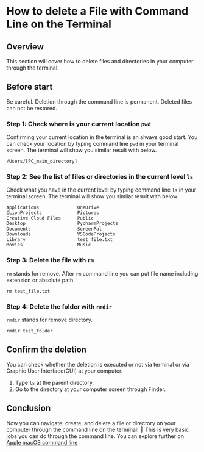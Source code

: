 # How to delete a File with Command Line on the Terminal

## Overview

This section will cover how to delete files and directories in your computer through the terminal.

## Before start

Be careful. Deletion through the command line is permanent. Deleted files can not be restored.

### Step 1: Check where is your current location `pwd`

Confirming your current location in the terminal is an always good start. You can check your location by typing command line `pwd` in your terminal screen. The terminal will show you similar result with below.

```
/Users/[PC_main_directory]
```

### Step 2: See the list of files or directories in the current level `ls`

Check what you have in the current level by typing command line `ls` in your terminal screen. The terminal will show you similar result with below.

```
Applications		      OneDrive
CLionProjects		      Pictures
Creative Cloud Files	  Public
Desktop			          PycharmProjects
Documents		          ScreenPal
Downloads		          VSCodeProjects
Library	                  test_file.txt
Movies                    Music
```

### Step 3: Delete the file with `rm`

`rm` stands for remove. After `rm` command line you can put file name including extension or absolute path.

```
rm test_file.txt
```

### Step 4: Delete the folder with `rmdir`

`rmdir` stands for remove directory.

```
rmdir test_folder
```

## Confirm the deletion

You can check whether the deletion is executed or not via terminal or via Graphic User Interface(GUI) at your computer.

1. Type `ls` at the parent directory.
2. Go to the directory at your computer screen through Finder.

## Conclusion

Now you can navigate, create, and delete a file or directory on your computer through the command line on the terminal! :partying_face: This is very basic jobs you can do through the command line. You can explore further on [Apple macOS command line](https://ss64.com/mac/)

